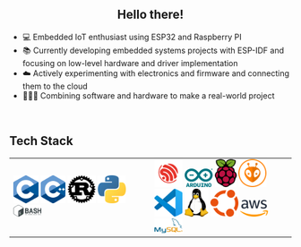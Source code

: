 
## <div align="center">Hello there!</div>  
- 💻 Embedded IoT enthusiast using ESP32 and Raspberry PI
- 📚 Currently developing embedded systems projects with ESP-IDF and focusing on low-level hardware and driver implementation
- ☁️ Actively experimenting with electronics and firmware and connecting them to the cloud
- 👨🏻‍💻 Combining software and hardware to make a real-world project

<br/>

## Tech Stack
<div align="center" width="50%">
<table border="0">
    <tr>
        <td width="50%">
                <img alt="C" src="https://github.com/mfn04/mfn04/blob/master/icons/C_Logo.png" style="max-height: 50px; max-width: 50px; height: auto; width: auto;" margin="10"/>
                <img alt="C++" src="https://github.com/mfn04/mfn04/blob/master/icons/C++_Logo.png" style="max-height: 50px; max-width: 50px; height: auto; width: auto;" margin="10"/>
                <img alt="Rust" src="https://github.com/mfn04/mfn04/blob/master/icons/Rust_Logo.png" style="max-height: 50px; max-width: 50px; height: auto; width: auto;" margin="10"/>
                <img alt="Python" src="https://github.com/mfn04/mfn04/blob/master/icons/Python_Logo.png" style="max-height: 50px; max-width: 50px; height: auto; width: auto;" margin="10"/>
                <img alt="Bash" src="https://github.com/mfn04/mfn04/blob/master/icons/Bash_Logo.png" style="max-height: 50px; max-width: 50px; height: auto; width: auto;" margin="10"/>
        </td>
        <td width="50%">
                <img alt="Espressif" src="https://github.com/mfn04/mfn04/blob/master/icons/Espressif_Logo.png" style="max-height: 50px; max-width: 50px; height: auto; width: auto;" margin="10"/>
                <img alt="Arduino" src="https://github.com/mfn04/mfn04/blob/master/icons/Arduino_Logo.png" style="max-height: 50px; max-width: 50px; height: auto; width: auto;" margin="10"/>
                <img alt="Raspberry Pi" src="https://github.com/mfn04/mfn04/blob/master/icons/Raspberry_Pi_Logo.png" style="max-height: 50px; max-width: 50px; height: auto; width: auto;" margin="10"/>
                <img alt="PlatformIO" src="https://github.com/mfn04/mfn04/blob/master/icons/PlatformIO_Logo.png" style="max-height: 50px; max-width: 50px; height: auto; width: auto;" margin="10"/>
                <img alt="VSCode" src="https://github.com/mfn04/mfn04/blob/master/icons/VSCode_Logo.png" style="max-height: 50px; max-width: 50px; height: auto; width: auto;" margin="10"/>
                <img alt="Linux" src="https://github.com/mfn04/mfn04/blob/master/icons/Tux_Logo.png" style="max-height: 50px; max-width: 50px; height: auto; width: auto;" margin="10"/>
                <img alt="Ubuntu" src="https://github.com/mfn04/mfn04/blob/master/icons/Ubuntu_Logo.png" style="max-height: 50px; max-width: 50px; height: auto; width: auto;" margin="10"/>
                <img alt="Amazon Web Services" src="https://github.com/mfn04/mfn04/blob/master/icons/AWS_Logo.png" style="max-height: 50px; max-width: 50px; height: auto; width: auto;" margin="10"/>
                <img alt="MySQL" src="https://github.com/mfn04/mfn04/blob/master/icons/MySQL_Logo.png" style="max-height: 50px; max-width: 50px; height: auto; width: auto;" margin="10"/>
        </td>
    </tr>
</table>
</div>

<br/>
